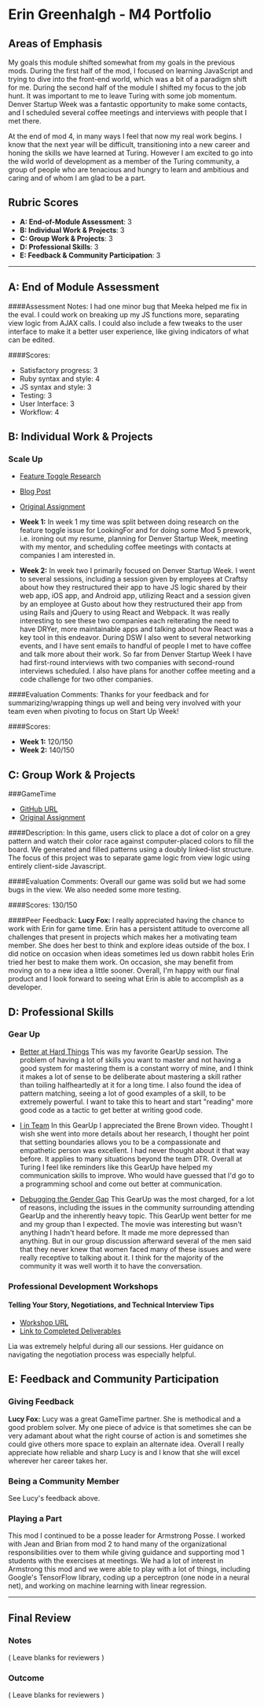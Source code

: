 # Erin Greenhalgh - M4 Portfolio

## Areas of Emphasis

My goals this module shifted somewhat from my goals in the previous mods. During the first half of the mod, I focused on learning JavaScript and trying to dive into the front-end world, which was a bit of a paradigm shift for me. During the second half of the module I shifted my focus to the job hunt. It was important to me to leave Turing with some job momentum. Denver Startup Week was a fantastic opportunity to make some contacts, and I scheduled several coffee meetings and interviews with people that I met there.

At the end of mod 4, in many ways I feel that now my real work begins. I know that the next year will be difficult, transitioning into a new career and honing the skills we have learned at Turing. However I am excited to go into the wild world of development as a member of the Turing community, a group of people who are tenacious and hungry to learn and ambitious and caring and of whom I am glad to be a part. 

## Rubric Scores

* **A: End-of-Module Assessment**: 3
* **B: Individual Work & Projects**: 3
* **C: Group Work & Projects**: 3
* **D: Professional Skills**: 3
* **E: Feedback & Community Participation**: 3

-----------------------

## A: End of Module Assessment

####Assessment Notes:
I had one minor bug that Meeka helped me fix in the eval. I could work on breaking up my JS functions more, separating view logic from AJAX calls. I could also include a few tweaks to the user interface to make it a better user experience, like giving indicators of what can be edited.

####Scores:
* Satisfactory progress: 3
* Ruby syntax and style: 4
* JS syntax and style: 3
* Testing: 3
* User Interface: 3
* Workflow: 4

## B: Individual Work & Projects

### Scale Up

* [Feature Toggle Research](https://gist.github.com/ErinGreenhalgh/ae7cf99bd234b8966dc6357d507d1bdf)
* [Blog Post](https://www.turing.io/blog/2016/09/20/learning-about-machine-learning-introduction)
* [Original Assignment](https://github.com/turingschool/lesson_plans/blob/master/ruby_04-apis_and_scalability/looking_for_project.markdown)

* **Week 1:** In week 1 my time was split between doing research on the feature toggle issue for LookingFor and for doing some Mod 5 prework, i.e. ironing out my resume, planning for Denver Startup Week, meeting with my mentor, and scheduling coffee meetings with contacts at companies I am interested in.

* **Week 2:** In week two I primarily focused on Denver Startup Week. I went to several sessions, including a session given by employees at Craftsy about how they restructured their app to have JS logic shared by their web app, iOS app, and Android app, utilizing React and a session given by an employee at Gusto about how they restructured their app from using Rails and jQuery to using React and Webpack. It was really interesting to see these two companies each reiterating the need to have DRYer, more maintainable apps and talking about how React was a key tool in this endeavor. During DSW I also went to several networking events, and I have sent emails to handful of people I met to have coffee and talk more about their work. So far from Denver Startup Week I have had first-round interviews with two companies with second-round interviews scheduled. I also have plans for another coffee meeting and a code challenge for two other companies. 

####Evaluation Comments:
Thanks for your feedback and for summarizing/wrapping things up well and being very involved with your team even when pivoting to focus on Start Up Week!

####Scores:
* **Week 1:** 120/150
* **Week 2:** 140/150


## C: Group Work & Projects

###GameTime

* [GitHub URL](https://github.com/lucyfox4131/color-wars)
* [Original Assignment](https://github.com/turingschool/lesson_plans/blob/master/ruby_04-apis_and_scalability/gametime_project.markdown)

####Description:
In this game, users click to place a dot of color on a grey pattern and watch their color race against computer-placed colors to fill the board. We generated and filled patterns using a doubly linked-list structure. The focus of this project was to separate game logic from view logic using entirely client-side Javascript.

####Evaluation Comments:
Overall our game was solid but we had some bugs in the view. We also needed some more testing.

####Scores:
130/150

####Peer Feedback:
**Lucy Fox:** I really appreciated having the chance to work with Erin for game time. Erin has a persistent attitude to overcome all challenges that present in projects which makes her a motivating team member. She does her best to think and explore ideas outside of the box. I did notice on occasion when ideas sometimes led us down rabbit holes Erin tried her best to make them work. On occasion, she may benefit from moving on to a new idea a little sooner. Overall, I'm happy with our final product and I look forward to seeing what Erin is able to accomplish as a developer.

## D: Professional Skills

### Gear Up

* [Better at Hard Things](https://github.com/turingschool/gear-up/blob/master/getting_better_at_difficult_things.markdown)
This was my favorite GearUp session. The problem of having a lot of skills you want to master and not having a good system for mastering them is a constant worry of mine, and I think it makes a lot of sense to be deliberate about mastering a skill rather than toiling halfheartedly at it for a long time. I also found the idea of pattern matching, seeing a lot of good examples of a skill, to be extremely powerful. I want to take this to heart and start "reading" more good code as a tactic to get better at writing good code.

* [I in Team](https://github.com/turingschool/gear-up/blob/master/there_is_an_i_in_team.markdown)
In this GearUp I appreciated the Brene Brown video. Thought I wish she went into more details about her research, I thought her point that setting boundaries allows you to be a compassionate and empathetic person was excellent. I had never thought about it that way before. It applies to many situations beyond the team DTR. Overall at Turing I feel like reminders like this GearUp have helped my communication skills to improve. Who would have guessed that I'd go to a programming school and come out better at communication.

* [Debugging the Gender Gap](https://github.com/turingschool/gear-up/blob/master/code_debugging_the_gender_gap.markdown)
This GearUp was the most charged, for a lot of reasons, including the issues in the community surrounding attending GearUp and the inherently heavy topic. This GearUp went better for me and my group than I expected. The movie was interesting but wasn't anything I hadn't heard before. It made me more depressed than anything. But in our group discussion afterward several of the men said that they never knew that women faced many of these issues and were really receptive to talking about it. I think for the majority of the community it was well worth it to have the conversation.


### Professional Development Workshops
#### Telling Your Story, Negotiations, and Technical Interview Tips

* [Workshop URL](https://github.com/turingschool/professional_skills#negotiations)
* [Link to Completed Deliverables](https://gist.github.com/ErinGreenhalgh/87e96dfcf056dad894bd0a40c0a41fbe)

Lia was extremely helpful during all our sessions. Her guidance on navigating the negotiation process was especially helpful.

## E: Feedback and Community Participation

### Giving Feedback

**Lucy Fox:** Lucy was a great GameTime partner. She is methodical and a good problem solver. My one piece of advice is that sometimes she can be very adamant about what the right course of action is and sometimes she could give others more space to explain an alternate idea. Overall I really appreciate how reliable and sharp Lucy is and I know that she will excel wherever her career takes her.

### Being a Community Member

See Lucy's feedback above.

### Playing a Part
This mod I continued to be a posse leader for Armstrong Posse. I worked with Jean and Brian from mod 2 to hand many of the organizational responsibilities over to them while giving guidance and supporting mod 1 students with the exercises at meetings. We had a lot of interest in Armstrong this mod and we were able to play with a lot of things, including Google's TensorFlow library, coding up a perceptron (one node in a neural net), and working on machine learning with linear regression.

------------------

## Final Review

### Notes

( Leave blanks for reviewers )

### Outcome

( Leave blanks for reviewers )
